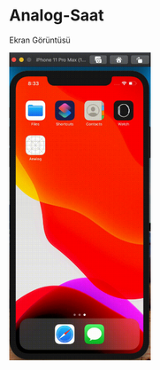 # Analog-Saat

Ekran Görüntüsü



<img src="https://github.com/hibrahimus/Analog-Saat/blob/master/Ekran-Kayd%C4%B1-2020-05-24-20.33.18.gif" width="256">
